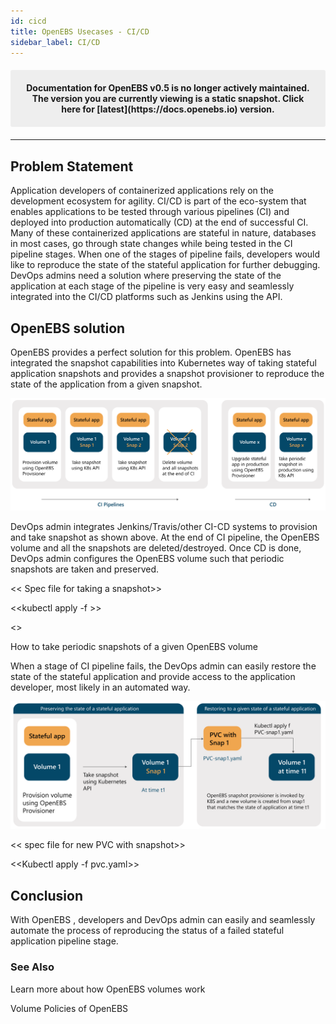 ```yaml
---
id: cicd
title: OpenEBS Usecases - CI/CD
sidebar_label: CI/CD
---
```


<center><p style="padding: 20px; margin: 20px 0; border-radius: 3px; background-color: #eeeeee;"><strong>
  Documentation for OpenEBS v0.5 is no longer actively maintained. The version you are currently viewing is a static snapshot. Click here for [latest](https://docs.openebs.io) version.
</strong></p></center>

------



## Problem Statement

Application developers of containerized applications rely on the development ecosystem for agility. CI/CD is part of the eco-system that enables applications to be tested through various pipelines (CI) and deployed into production automatically (CD) at the end of successful CI. Many of these containerized applications are stateful in nature, databases in most cases, go through state changes while being tested in the CI pipeline stages. When one of the stages of pipeline fails, developers would like to reproduce the state of the stateful application for further debugging. DevOps admins need a solution where preserving the state of the application at each stage of the pipeline is very easy and seamlessly integrated into the CI/CD platforms such as Jenkins using the API. 

## OpenEBS solution

OpenEBS provides a perfect solution for this problem. OpenEBS has integrated the snapshot capabilities into Kubernetes way of taking stateful application snapshots and provides a snapshot provisioner to reproduce the state of the application from a given snapshot. 



![CI/CD pipeline for Developers](/docs/assets/cicd-snapshots.png)



DevOps admin integrates Jenkins/Travis/other CI-CD systems to provision and take snapshot as shown above. At the end of CI pipeline, the OpenEBS volume and all the snapshots are deleted/destroyed. Once CD is done, DevOps admin configures the OpenEBS volume such that periodic snapshots are taken and preserved.

<< Spec file for taking a snapshot>>

<<kubectl apply -f >>

<<Kubeapi for taking a snapshot>>



How to take periodic snapshots of a given OpenEBS volume

When a stage of CI pipeline fails, the DevOps admin can easily restore the state of the stateful application and provide access to the application developer, most likely in an automated way. 



![Restoring the state of a stateful application](/docs/assets/snap-restore.png)

<< spec file for new PVC with snapshot>>

<<Kubectl apply -f pvc.yaml>>



## Conclusion

With OpenEBS , developers and DevOps admin can easily and seamlessly automate the process of reproducing the status of a failed stateful application pipeline stage. 



### See Also

Learn more about how OpenEBS volumes work

Volume Policies of OpenEBS



<!-- Hotjar Tracking Code for https://docs.openebs.io -->
<script>
   (function(h,o,t,j,a,r){
       h.hj=h.hj||function(){(h.hj.q=h.hj.q||[]).push(arguments)};
       h._hjSettings={hjid:785693,hjsv:6};
       a=o.getElementsByTagName('head')[0];
       r=o.createElement('script');r.async=1;
       r.src=t+h._hjSettings.hjid+j+h._hjSettings.hjsv;
       a.appendChild(r);
   })(window,document,'https://static.hotjar.com/c/hotjar-','.js?sv=');
</script>
